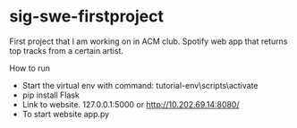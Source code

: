# sig-swe-firstproject
First project that I am working on in ACM club. Spotify web app that returns top tracks from a certain artist.

How to run
- Start the virtual env with command: tutorial-env\scripts\activate
- pip install Flask
- Link to website. 127.0.0.1:5000 or http://10.202.69.14:8080/
- To start website app.py
